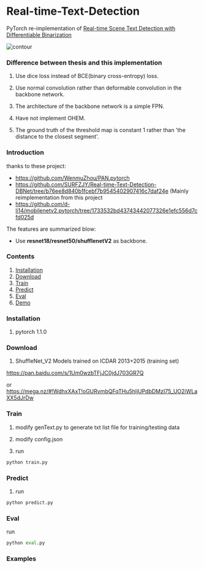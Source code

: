 # Real-time-Text-Detection

PyTorch re-implementation of [Real-time Scene Text Detection with Differentiable Binarization](https://arxiv.org/abs/1911.08947)

<img src="https://github.com/SURFZJY/Real-time-Text-Detection/blob/master/demo/dbnet.png" alt="contour" >

### Difference between thesis and this implementation

1. Use dice loss instead of BCE(binary cross-entropy) loss.

2. Use normal convolution rather than deformable convolution in the backbone network.

3. The architecture of the backbone network is a simple FPN.

4. Have not implement OHEM.

5. The ground truth of the threshold map is constant 1 rather than 'the distance to the closest segment'.

### Introduction

thanks to these project:

- https://github.com/WenmuZhou/PAN.pytorch
- https://github.com/SURFZJY/Real-time-Text-Detection-DBNet/tree/b76ee8d840b1fcebf7b9545402907416c7daf24e (Mainly reimplementation from this project
- https://github.com/d-li14/mobilenetv2.pytorch/tree/1733532bd43743442077326e1efc556d7cfd025d

The features are summarized blow:

+ Use **resnet18/resnet50/shufflenetV2** as backbone.  

### Contents

1. [Installation](#installation)
2. [Download](#download)
3. [Train](#train)
4. [Predict](#predict)
5. [Eval](#eval)
6. [Demo](#demo)


### Installation

1. pytorch 1.1.0
 
### Download

1. ShuffleNet_V2 Models trained on ICDAR 2013+2015 (training set) 

https://pan.baidu.com/s/1Um0wzbTFjJC0jdJ703GR7Q

or https://mega.nz/#!WdhxXAxT!oGURvmbQFqTHu5hljUPdbDMzI75_UO2iWLaXX5dJrDw

### Train

1. modify genText.py to generate txt list file for training/testing data

2. modify config.json

3. run 

```python
python train.py
```

### Predict

1. run 
```python
python predict.py
```

### Eval

run
```python
python eval.py
```

### Examples



